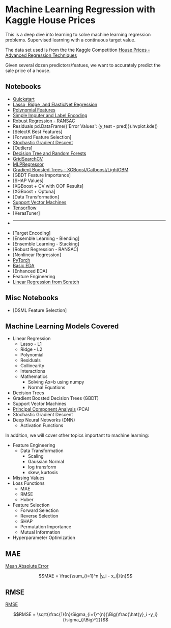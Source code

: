 # Machine Learning Regression with Kaggle House Prices

This is a deep dive into learning to solve machine learning regression problems.  Supervised learning with a continuous target value.

The data set used is from the the Kaggle Competition [House Prices - Advanced Regression Techniques](https://www.kaggle.com/competitions/house-prices-advanced-regression-techniques)

Given several dozen predictors/featues, we want to accurately predict the sale price of a house.

## Notebooks

- [Quickstart](house-prices-quickstart.ipynb)
- [Lasso, Ridge, and ElasticNet Regression](house-prices-lasso-and-ridge.ipynb)
- [Polynomial Features](house-prices-polynomial.ipynb)
- [Simple Imputer and Label Encoding](house-prices-simple-imputer.ipynb)
- [Robust Regression - RANSAC](house-prices-robust-regression.ipynb)
- Residuals pd.DataFrame({'Error Values': (y_test - pred)}).hvplot.kde()
- [SelectK Best Features]
- [Forward Feature Selection]
- [Stochastic Gradient Descent](house-prices-sgd.ipynb)
- [Outliers]
- [Decision Tree and Random Forests](house-prices-decision-tree-and-random-forest.ipynb)
- [GridSearchCV](house-prices-rf-gridsearchcv.ipynb)
- [MLPRegressor](house-prices-mlpregressor.ipynb)
- [Gradient Boosted Trees - XGBoost/Catboost/LightGBM](house-prices-xgboost.ipynb)
- [GBDT Feature Importance]
- [SHAP Values]
- [XGBoost + CV with OOF Results]
- [XGBoost + Optuna]
- [Data Transformation]
- [Support Vector Machines](house-prices-support-vector-regression.ipynb)
- [Tensorflow](house-prices-tensorflow.ipynb)
- [KerasTuner]
- ***
- [Target Encoding]
- [Ensemble Learning - Blending]
- [Ensemble Learning - Stacking]
- [Robust Regression - RANSAC]
- [Nonlinear Regression]
- [PyTorch](house-prices-pytorch.ipynb)
- [Basic EDA](house-prices-eda.ipynb)
- [Enhanced EDA]
- Feature Engineering
- [Linear Regression from Scratch](house-prices-lr-from-scratch.ipynb)

## Misc Notebooks

- [DSML Feature Selection]


## Machine Learning Models Covered

- Linear Regression
  - Lasso - L1
  - Ridge - L2
  - Polynomial
  - Residuals
  - Collinearity
  - Interactions
  - Mathematics
    - Solving Ax=b using numpy
    - Normal Equations
- Decision Trees  
- Gradient Boosted Decision Trees (GBDT)
- Support Vector Machines
- [Principal Component Analysis](pca.md) (PCA)
- Stochastic Gradient Descent
- Deep Neural Networks (DNN)
  - Activation Functions

In addition, we will cover other topics important to machine learning:

- Feature Engineering
  - Data Transformation
    - Scaling
    - Gaussian Normal
    - log transform
    - skew, kurtosis
- Missing Values
- Loss Functions
  - MAE
  - RMSE
  - Huber
- Feature Selection
  - Forward Selection
  - Reverse Selection
  - SHAP
  - Permutation Importance
  - Mutual Information
- Hyperparameter Optimization

## MAE


[Mean Absolute Error](https://scikit-learn.org/stable/modules/generated/sklearn.metrics.mean_absolute_error.html)

$$MAE = \frac{\sum_{i=1}^n |y_i - x_i|}{n}$$

## RMSE

[RMSE](https://en.wikipedia.org/wiki/Root-mean-square_deviation)

$$RMSE = \sqrt{\frac{1}{n}\Sigma_{i=1}^{n}{\Big(\frac{\hat{y}_i -y_i}{\sigma_i}\Big)^2}}$$

